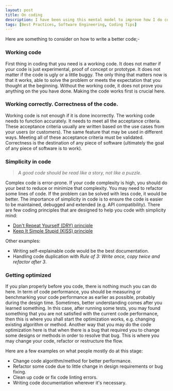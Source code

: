 ```yaml
---
layout: post
title: On coding
description: I have been using this mental model to improve how I do coding and writing a better code.
tags: [Best Practices, Software Engineering, Coding Tips]
---
```


Here are something to consider on how to write a better code;-



### Working code

First thing in coding that you need is a working code. It does not matter if your code is just experimental, proof of concept or prototype. It does not matter if the code is ugly or a little buggy. The only thing that matters now is that it works, able to solve the problem or meets the expectation that you thought at the beginning. Without the working code, it does not prove you anything on the you have done. Making the code works first is crucial here.



### Working correctly. Correctness of the code.

Working code is not enough if it is done incorrectly. The working code needs to function accurately. It needs to meet all the acceptance criteria. These acceptance criteria usually are written based on the use cases from your users (or customers). The same feature that may be used in different ways. Meeting all of these acceptance criteria must be validated. Correctness is the destination of any piece of software (ultimately the goal of any piece of software is to work).



### Simplicity in code

> _A good code should be read like a story, not like a puzzle._

Complex code is error-prone. If your code complexity is high, you should do your best to reduce or minimize that complexity. You may need to refactor some lines of code. If the problem can be solved with less code, it would be better. The importance of simplicity in code is to ensure the code is easier to be maintained, debugged and extended (e.g. API compatibility). There are few coding principles that are designed to help you code with simplicity mind:

- [Don't Repeat Yourself (DRY) principle](https://thevaluable.dev/dry-principle-cost-benefit-example/)
- [Keep It Simple Stupid (KISS) principle](https://thevaluable.dev/kiss-principle-explained/)

Other examples:

- Writing self-explainable code would be the best documentation.
- Handling code duplication with _Rule of 3: Write once, copy twice and refactor after 3_.



### Getting optimized

If you plan properly before you code, there is nothing much you can do here. In term of code performance, you should be measuring or benchmarking your code performance as earlier as possible, probably during the design time. Sometimes, better understanding comes after you learned something. In this case, after running some tests, you may found something that you are not satisfied with the current code performance, then this is where you shall start the optimization works, e.g. changing existing algorithm or method. Another way that you may do the code optimization here is that when there is a bug that required you to change some designs or methods in order to resolve that bug. This is where you may change your code, refactor or restructure the flow.

Here are a few examples on what people mostly do at this stage:

- Change code algorithm/method for better performance.
- Refactor some code due to little change in design requirements or bug fixing.
- Clean up code or fix code linting errors.
- Writing code documentation wherever it's necessary.
